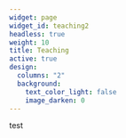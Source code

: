 ```yaml
---
widget: page
widget_id: teaching2
headless: true
weight: 10
title: Teaching
active: true
design:
  columns: "2"
  background:
    text_color_light: false
    image_darken: 0
---
```

test